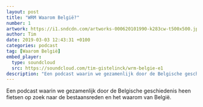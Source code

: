 ```yaml
---
layout: post
title: "WRM Waarom België?"
number: 1
artwork: https://i1.sndcdn.com/artworks-000620101990-k283cw-t500x500.jpg
author: Tim
date: 2019-03-03 12:43:31 +0100
categories: podcast
tag: [Waarom België]
embed_player:
  type: soundcloud
  src: https://soundcloud.com/tim-gistelinck/wrm-belgie-e1
description: "Een podcast waarin we gezamenlijk door de Belgische geschiedenis heen fietsen op zoek naar de bestaansreden en het waarom van België."
---
```

Een podcast waarin we gezamenlijk door de Belgische geschiedenis heen fietsen op zoek naar de bestaansreden en het waarom van België.